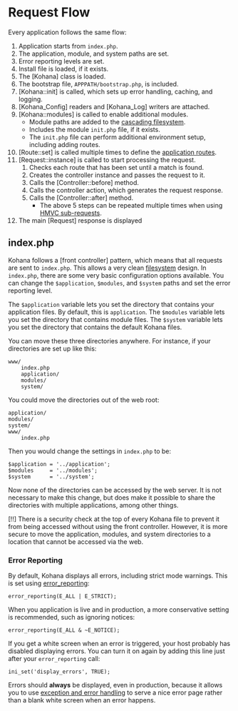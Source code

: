 # Request Flow

Every application follows the same flow:

1. Application starts from `index.php`.
2. The application, module, and system paths are set.
3. Error reporting levels are set.
4. Install file is loaded, if it exists.
5. The [Kohana] class is loaded.
6. The bootstrap file, `APPPATH/bootstrap.php`, is included.
7. [Kohana::init] is called, which sets up error handling, caching, and logging.
8. [Kohana_Config] readers and [Kohana_Log] writers are attached.
9. [Kohana::modules] is called to enable additional modules.
    * Module paths are added to the [cascading filesystem](about.filesystem).
    * Includes the module `init.php` file, if it exists. 
    * The `init.php` file can perform additional environment setup, including adding routes.
10. [Route::set] is called multiple times to define the [application routes](using.routing).
11. [Request::instance] is called to start processing the request.
    1. Checks each route that has been set until a match is found.
    2. Creates the controller instance and passes the request to it.
    3. Calls the [Controller::before] method.
    4. Calls the controller action, which generates the request response.
    5. Calls the [Controller::after] method.
        * The above 5 steps can be repeated multiple times when using [HMVC sub-requests](about.mvc).
12. The main [Request] response is displayed

## index.php

Kohana follows a [front controller] pattern, which means that all requests are sent to `index.php`. This allows a very clean [filesystem](about.filesystem) design. In `index.php`, there are some very basic configuration options available. You can change the `$application`, `$modules`, and `$system` paths and set the error reporting level.

The `$application` variable lets you set the directory that contains your application files. By default, this is `application`. The `$modules` variable lets you set the directory that contains module files. The `$system` variable lets you set the directory that contains the default Kohana files.

You can move these three directories anywhere. For instance, if your directories are set up like this:

    www/
        index.php
        application/
        modules/
        system/

You could move the directories out of the web root:

    application/
    modules/
    system/
    www/
        index.php

Then you would change the settings in `index.php` to be:

    $application = '../application';
    $modules     = '../modules';
    $system      = '../system';

Now none of the directories can be accessed by the web server. It is not necessary to make this change, but does make it possible to share the directories with multiple applications, among other things.

[!!] There is a security check at the top of every Kohana file to prevent it from being accessed without using the front controller. However, it is more secure to move the application, modules, and system directories to a location that cannot be accessed via the web.

### Error Reporting

By default, Kohana displays all errors, including strict mode warnings. This is set using [error_reporting](http://php.net/error_reporting):

    error_reporting(E_ALL | E_STRICT);

When you application is live and in production, a more conservative setting is recommended, such as ignoring notices:

    error_reporting(E_ALL & ~E_NOTICE);

If you get a white screen when an error is triggered, your host probably has disabled displaying errors. You can turn it on again by adding this line just after your `error_reporting` call:

    ini_set('display_errors', TRUE);

Errors should **always** be displayed, even in production, because it allows you to use [exception and error handling](debugging.errors) to serve a nice error page rather than a blank white screen when an error happens.